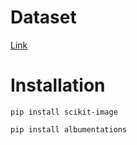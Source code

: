 # Dataset

[Link](https:/​/zenodo.​org/​record/​1322001#.​XcX1jk9KhhE)

# Installation


```
pip install scikit-image

pip install albumentations

```